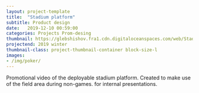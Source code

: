 ```yaml
---
layout: project-template
title:  "Stadium platform"
subtitle: Product design
date:   2019-12-10 00:59:00
categories: Projects Prom-desing
thumbnail: https://glebshishov.fra1.cdn.digitaloceanspaces.com/web/Stadium/Stadium-thumbnail.png
projectend: 2019 winter
thumbnail-class: project-thumbnail-container block-size-l
images:
- /img/poker/
---
```

Promotional video of the deployable stadium platform. Created to make use of the field area during non-games. for internal presentations.